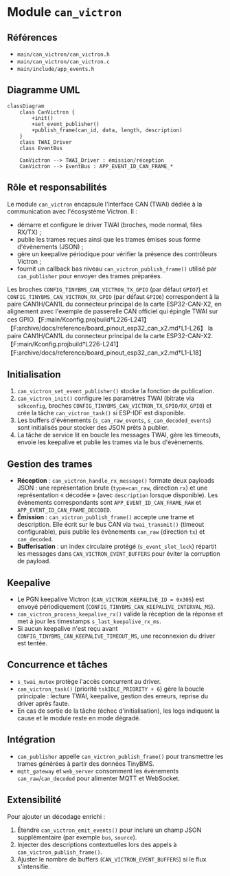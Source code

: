# Module `can_victron`

## Références
- `main/can_victron/can_victron.h`
- `main/can_victron/can_victron.c`
- `main/include/app_events.h`

## Diagramme UML
```mermaid
classDiagram
    class CanVictron {
        +init()
        +set_event_publisher()
        +publish_frame(can_id, data, length, description)
    }
    class TWAI_Driver
    class EventBus

    CanVictron --> TWAI_Driver : émission/réception
    CanVictron --> EventBus : APP_EVENT_ID_CAN_FRAME_*
```

## Rôle et responsabilités
Le module `can_victron` encapsule l'interface CAN (TWAI) dédiée à la communication avec l'écosystème Victron. Il :
- démarre et configure le driver TWAI (broches, mode normal, files RX/TX) ;
- publie les trames reçues ainsi que les trames émises sous forme d'évènements (JSON) ;
- gère un keepalive périodique pour vérifier la présence des contrôleurs Victron ;
- fournit un callback bas niveau `can_victron_publish_frame()` utilisé par `can_publisher` pour envoyer des trames préparées.

Les broches `CONFIG_TINYBMS_CAN_VICTRON_TX_GPIO` (par défaut `GPIO7`) et
`CONFIG_TINYBMS_CAN_VICTRON_RX_GPIO` (par défaut `GPIO6`) correspondent à
la paire CAN1H/CAN1L du connecteur principal de la carte ESP32-CAN-X2, en
alignement avec l'exemple de passerelle CAN officiel qui épingle TWAI sur
ces GPIO.【F:main/Kconfig.projbuild†L226-L241】【F:archive/docs/reference/board_pinout_esp32_can_x2.md†L1-L26】
la paire CAN1H/CAN1L du connecteur principal de la carte ESP32-CAN-X2.【F:main/Kconfig.projbuild†L226-L241】【F:archive/docs/reference/board_pinout_esp32_can_x2.md†L1-L18】

## Initialisation
1. `can_victron_set_event_publisher()` stocke la fonction de publication.
2. `can_victron_init()` configure les paramètres TWAI (bitrate via `sdkconfig`, broches `CONFIG_TINYBMS_CAN_VICTRON_TX_GPIO/RX_GPIO`) et crée la tâche `can_victron_task()` si ESP-IDF est disponible.
3. Les buffers d'évènements (`s_can_raw_events`, `s_can_decoded_events`) sont initialisés pour stocker des JSON prêts à publier.
4. La tâche de service lit en boucle les messages TWAI, gère les timeouts, envoie les keepalive et publie les trames via le bus d'évènements.

## Gestion des trames
- **Réception** : `can_victron_handle_rx_message()` formate deux payloads JSON : une représentation brute (`type=can_raw`, direction `rx`) et une représentation « décodée » (avec `description` lorsque disponible). Les évènements correspondants sont `APP_EVENT_ID_CAN_FRAME_RAW` et `APP_EVENT_ID_CAN_FRAME_DECODED`.
- **Émission** : `can_victron_publish_frame()` accepte une trame et description. Elle écrit sur le bus CAN via `twai_transmit()` (timeout configurable), puis publie les évènements `can_raw` (direction `tx`) et `can_decoded`.
- **Bufferisation** : un index circulaire protégé (`s_event_slot_lock`) répartit les messages dans `CAN_VICTRON_EVENT_BUFFERS` pour éviter la corruption de payload.

## Keepalive
- Le PGN keepalive Victron (`CAN_VICTRON_KEEPALIVE_ID = 0x305`) est envoyé périodiquement (`CONFIG_TINYBMS_CAN_KEEPALIVE_INTERVAL_MS`).
- `can_victron_process_keepalive_rx()` valide la réception de la réponse et met à jour les timestamps `s_last_keepalive_rx_ms`.
- Si aucun keepalive n'est reçu avant `CONFIG_TINYBMS_CAN_KEEPALIVE_TIMEOUT_MS`, une reconnexion du driver est tentée.

## Concurrence et tâches
- `s_twai_mutex` protège l'accès concurrent au driver.
- `can_victron_task()` (priorité `tskIDLE_PRIORITY + 6`) gère la boucle principale : lecture TWAI, keepalive, gestion des erreurs, reprise du driver après faute.
- En cas de sortie de la tâche (échec d'initialisation), les logs indiquent la cause et le module reste en mode dégradé.

## Intégration
- `can_publisher` appelle `can_victron_publish_frame()` pour transmettre les trames générées à partir des données TinyBMS.
- `mqtt_gateway` et `web_server` consomment les évènements `can_raw`/`can_decoded` pour alimenter MQTT et WebSocket.

## Extensibilité
Pour ajouter un décodage enrichi :
1. Étendre `can_victron_emit_events()` pour inclure un champ JSON supplémentaire (par exemple `bus`, `source`).
2. Injecter des descriptions contextuelles lors des appels à `can_victron_publish_frame()`.
3. Ajuster le nombre de buffers (`CAN_VICTRON_EVENT_BUFFERS`) si le flux s'intensifie.
